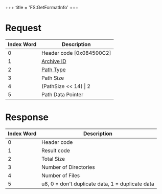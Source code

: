 +++
title = 'FS:GetFormatInfo'
+++

# Request

| Index Word | Description                                            |
|------------|--------------------------------------------------------|
| 0          | Header code \[0x084500C2\]                             |
| 1          | [Archive ID](Filesystem_services#archiveid "wikilink") |
| 2          | [Path Type](Filesystem_services#pathtype "wikilink")   |
| 3          | Path Size                                              |
| 4          | (PathSize \<\< 14) \| 2                                |
| 5          | Path Data Pointer                                      |

# Response

| Index Word | Description                                      |
|------------|--------------------------------------------------|
| 0          | Header code                                      |
| 1          | Result code                                      |
| 2          | Total Size                                       |
| 3          | Number of Directories                            |
| 4          | Number of Files                                  |
| 5          | u8, 0 = don't duplicate data, 1 = duplicate data |
